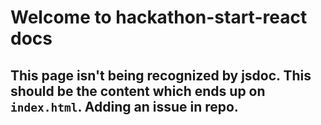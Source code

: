 # Welcome to hackathon-start-react docs

## This page isn't being recognized by jsdoc. This should be the content which ends up on `index.html`. Adding an issue in repo.
